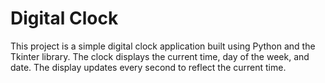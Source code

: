 # Digital Clock

This project is a simple digital clock application built using Python and the Tkinter library. The clock displays the current time, day of the week, and date. The display updates every second to reflect the current time.